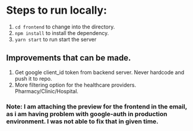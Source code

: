 # Steps to run locally:

1. `cd frontend` to change into the directory.
2. `npm install` to install the dependency.
3. `yarn start` to run start the server

## Improvements that can be made.

1. Get google client_id token from backend server. Never hardcode and push it to repo.
2. More filtering option for the healthcare providers. Pharmacy/Clinic/Hospital.

### Note: I am attaching the preview for the frontend in the email, as i am having problem with google-auth in production environment. I was not able to fix that in given time.
